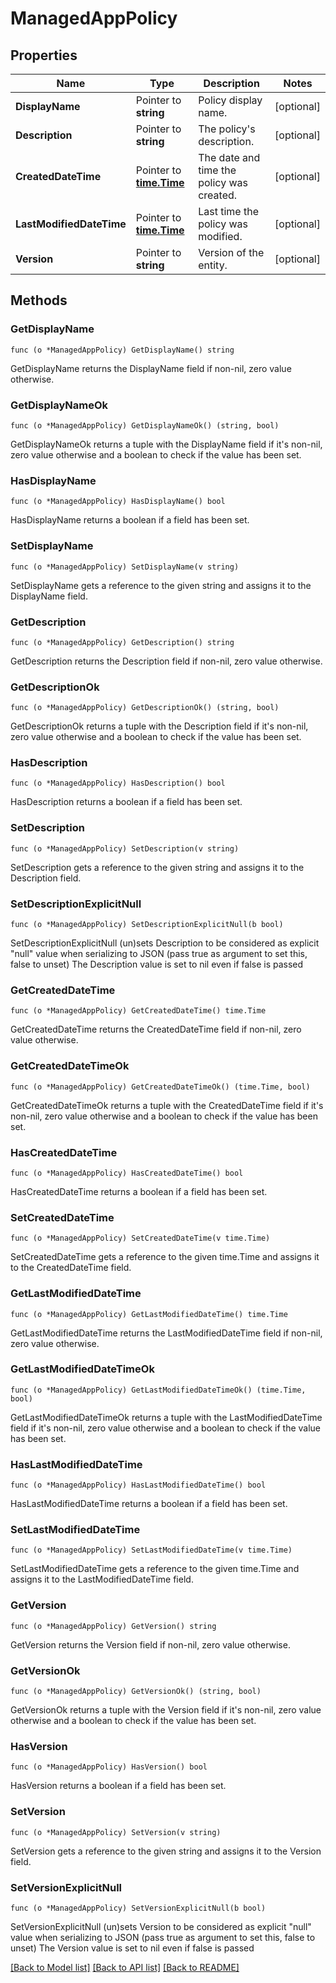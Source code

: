 # ManagedAppPolicy

## Properties

Name | Type | Description | Notes
------------ | ------------- | ------------- | -------------
**DisplayName** | Pointer to **string** | Policy display name. | [optional] 
**Description** | Pointer to **string** | The policy&#39;s description. | [optional] 
**CreatedDateTime** | Pointer to [**time.Time**](time.Time.md) | The date and time the policy was created. | [optional] 
**LastModifiedDateTime** | Pointer to [**time.Time**](time.Time.md) | Last time the policy was modified. | [optional] 
**Version** | Pointer to **string** | Version of the entity. | [optional] 

## Methods

### GetDisplayName

`func (o *ManagedAppPolicy) GetDisplayName() string`

GetDisplayName returns the DisplayName field if non-nil, zero value otherwise.

### GetDisplayNameOk

`func (o *ManagedAppPolicy) GetDisplayNameOk() (string, bool)`

GetDisplayNameOk returns a tuple with the DisplayName field if it's non-nil, zero value otherwise
and a boolean to check if the value has been set.

### HasDisplayName

`func (o *ManagedAppPolicy) HasDisplayName() bool`

HasDisplayName returns a boolean if a field has been set.

### SetDisplayName

`func (o *ManagedAppPolicy) SetDisplayName(v string)`

SetDisplayName gets a reference to the given string and assigns it to the DisplayName field.

### GetDescription

`func (o *ManagedAppPolicy) GetDescription() string`

GetDescription returns the Description field if non-nil, zero value otherwise.

### GetDescriptionOk

`func (o *ManagedAppPolicy) GetDescriptionOk() (string, bool)`

GetDescriptionOk returns a tuple with the Description field if it's non-nil, zero value otherwise
and a boolean to check if the value has been set.

### HasDescription

`func (o *ManagedAppPolicy) HasDescription() bool`

HasDescription returns a boolean if a field has been set.

### SetDescription

`func (o *ManagedAppPolicy) SetDescription(v string)`

SetDescription gets a reference to the given string and assigns it to the Description field.

### SetDescriptionExplicitNull

`func (o *ManagedAppPolicy) SetDescriptionExplicitNull(b bool)`

SetDescriptionExplicitNull (un)sets Description to be considered as explicit "null" value
when serializing to JSON (pass true as argument to set this, false to unset)
The Description value is set to nil even if false is passed
### GetCreatedDateTime

`func (o *ManagedAppPolicy) GetCreatedDateTime() time.Time`

GetCreatedDateTime returns the CreatedDateTime field if non-nil, zero value otherwise.

### GetCreatedDateTimeOk

`func (o *ManagedAppPolicy) GetCreatedDateTimeOk() (time.Time, bool)`

GetCreatedDateTimeOk returns a tuple with the CreatedDateTime field if it's non-nil, zero value otherwise
and a boolean to check if the value has been set.

### HasCreatedDateTime

`func (o *ManagedAppPolicy) HasCreatedDateTime() bool`

HasCreatedDateTime returns a boolean if a field has been set.

### SetCreatedDateTime

`func (o *ManagedAppPolicy) SetCreatedDateTime(v time.Time)`

SetCreatedDateTime gets a reference to the given time.Time and assigns it to the CreatedDateTime field.

### GetLastModifiedDateTime

`func (o *ManagedAppPolicy) GetLastModifiedDateTime() time.Time`

GetLastModifiedDateTime returns the LastModifiedDateTime field if non-nil, zero value otherwise.

### GetLastModifiedDateTimeOk

`func (o *ManagedAppPolicy) GetLastModifiedDateTimeOk() (time.Time, bool)`

GetLastModifiedDateTimeOk returns a tuple with the LastModifiedDateTime field if it's non-nil, zero value otherwise
and a boolean to check if the value has been set.

### HasLastModifiedDateTime

`func (o *ManagedAppPolicy) HasLastModifiedDateTime() bool`

HasLastModifiedDateTime returns a boolean if a field has been set.

### SetLastModifiedDateTime

`func (o *ManagedAppPolicy) SetLastModifiedDateTime(v time.Time)`

SetLastModifiedDateTime gets a reference to the given time.Time and assigns it to the LastModifiedDateTime field.

### GetVersion

`func (o *ManagedAppPolicy) GetVersion() string`

GetVersion returns the Version field if non-nil, zero value otherwise.

### GetVersionOk

`func (o *ManagedAppPolicy) GetVersionOk() (string, bool)`

GetVersionOk returns a tuple with the Version field if it's non-nil, zero value otherwise
and a boolean to check if the value has been set.

### HasVersion

`func (o *ManagedAppPolicy) HasVersion() bool`

HasVersion returns a boolean if a field has been set.

### SetVersion

`func (o *ManagedAppPolicy) SetVersion(v string)`

SetVersion gets a reference to the given string and assigns it to the Version field.

### SetVersionExplicitNull

`func (o *ManagedAppPolicy) SetVersionExplicitNull(b bool)`

SetVersionExplicitNull (un)sets Version to be considered as explicit "null" value
when serializing to JSON (pass true as argument to set this, false to unset)
The Version value is set to nil even if false is passed

[[Back to Model list]](../README.md#documentation-for-models) [[Back to API list]](../README.md#documentation-for-api-endpoints) [[Back to README]](../README.md)


